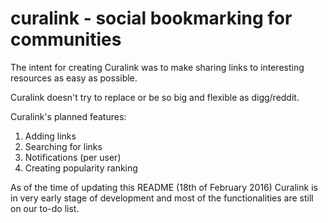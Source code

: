 curalink - social bookmarking for communities
=============================================

The intent for creating Curalink was to make sharing links to interesting resources as easy as possible.

Curalink doesn't try to replace or be so big and flexible as digg/reddit. 

Curalink's planned features: 

1. Adding links
2. Searching for links
3. Notifications (per user) 
4. Creating popularity ranking 

As of the time of updating this README (18th of February 2016) Curalink is in very early stage of development and most of the functionalities are still on our to-do list.

